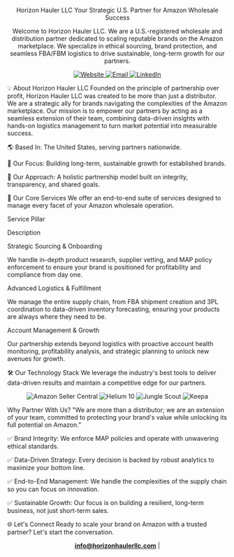<div align="center">

Horizon Hauler LLC
Your Strategic U.S. Partner for Amazon Wholesale Success
<p>
Welcome to Horizon Hauler LLC. We are a U.S.-registered wholesale and distribution partner dedicated to scaling reputable brands on the Amazon marketplace. We specialize in ethical sourcing, brand protection, and seamless FBA/FBM logistics to drive sustainable, long-term growth for our partners.
</p>

<p>
<a href="https://www.horizonhaulerllc.com" target="_blank">
<img src="https://www.google.com/search?q=https://img.shields.io/badge/Website-0b66c3%3Fstyle%3Dfor-the-badge%26logo%3Ddata:image/svg%2Bxml%3Bbase64,PHN2ZyB4bWxucz0iaHR0cDovL3d3dy53My5vcmcvMjAwMC9zdmciIHZpZXdCb3g9IjAgMCAyNCAyNCIgZmlsbD0id2hpdGUiPjxwYXRoIGQ9Ik0xMiAyQzYuNDggMiAyIDYuNDggMiAxMnM0LjQ4IDEwIDEwIDEwIDEwLTQuNDggMTAtMTBTMTcuNTIgMiAxMiAyem0wIDE4Yy00LjQxIDAtOC0zLjU5LTgtOHMzLjU5LTggOC04IDggMy41OSA4IDgtMy41OSA4LTggOHptLTQgLTRoOHYtMkg4djJ6bTAtM2g4di0ySDh2MnptMC0zaDhWOGgtOHYyeiIvPjwvcGF0aD4%3D" alt="Website"/>
</a>
<a href="mailto:info@horizonhaulerllc.com">
<img src="https://www.google.com/search?q=https://img.shields.io/badge/Contact_Us-D14836%3Fstyle%3Dfor-the-badge%26logo%3Dgmail%26logoColor%3Dwhite" alt="Email"/>
</a>
<a href="#" target="_blank">
<img src="https://www.google.com/search?q=https://img.shields.io/badge/LinkedIn-0A66C2%3Fstyle%3Dfor-the-badge%26logo%3Dlinkedin%26logoColor%3Dwhite" alt="LinkedIn"/>
</a>
</p>

</div>

💡 About Horizon Hauler LLC
Founded on the principle of partnership over profit, Horizon Hauler LLC was created to be more than just a distributor. We are a strategic ally for brands navigating the complexities of the Amazon marketplace. Our mission is to empower our partners by acting as a seamless extension of their team, combining data-driven insights with hands-on logistics management to turn market potential into measurable success.

🌎 Based In: The United States, serving partners nationwide.

🎯 Our Focus: Building long-term, sustainable growth for established brands.

🤝 Our Approach: A holistic partnership model built on integrity, transparency, and shared goals.

🚀 Our Core Services
We offer an end-to-end suite of services designed to manage every facet of your Amazon wholesale operation.

Service Pillar

Description

Strategic Sourcing & Onboarding

We handle in-depth product research, supplier vetting, and MAP policy enforcement to ensure your brand is positioned for profitability and compliance from day one.

Advanced Logistics & Fulfillment

We manage the entire supply chain, from FBA shipment creation and 3PL coordination to data-driven inventory forecasting, ensuring your products are always where they need to be.

Account Management & Growth

Our partnership extends beyond logistics with proactive account health monitoring, profitability analysis, and strategic planning to unlock new avenues for growth.

🛠️ Our Technology Stack
We leverage the industry's best tools to deliver data-driven results and maintain a competitive edge for our partners.

<p align="center">
<img src="https://www.google.com/search?q=https://img.shields.io/badge/Amazon_Seller_Central-232F3E%3Fstyle%3Dfor-the-badge%26logo%3Damazon%26logoColor%3Dwhite" alt="Amazon Seller Central"/>
<img src="https://www.google.com/search?q=https://img.shields.io/badge/Helium_10-F07B00%3Fstyle%3Dfor-the-badge" alt="Helium 10"/>
<img src="https://www.google.com/search?q=https://img.shields.io/badge/Jungle_Scout-FF6E5A%3Fstyle%3Dfor-the-badge" alt="Jungle Scout"/>
<img src="https://www.google.com/search?q=https://img.shields.io/badge/Keepa-39B54A%3Fstyle%3Dfor-the-badge" alt="Keepa"/>
</p>

Why Partner With Us?
"We are more than a distributor; we are an extension of your team, committed to protecting your brand's value while unlocking its full potential on Amazon."

✅ Brand Integrity: We enforce MAP policies and operate with unwavering ethical standards.

✅ Data-Driven Strategy: Every decision is backed by robust analytics to maximize your bottom line.

✅ End-to-End Management: We handle the complexities of the supply chain so you can focus on innovation.

✅ Sustainable Growth: Our focus is on building a resilient, long-term business, not just short-term sales.

🌐 Let's Connect
Ready to scale your brand on Amazon with a trusted partner? Let's start the conversation.

<p align="center">
<a href="mailto:info@horizonhaulerllc.com"><strong>info@horizonhaulerllc.com</strong></a> | <a href="https://www.horizon
